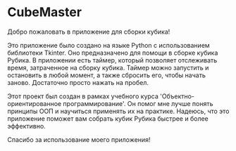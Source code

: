 # CubeMaster

Добро пожаловать в приложение для сборки кубика!

Это приложение было создано на языке Python с использованием библиотеки Tkinter. Оно предназначено для помощи в сборке кубика Рубика. В приложении есть таймер, который позволяет отслеживать время, затраченное на сборку кубика. Таймер можно запустить и остановить в любой момент, а также сбросить его, чтобы начать заново. Достаточно просто нажать на пробел.

Этот проект был создан в рамках учебного курса 'Объектно-ориентированное программирование'. Он помог мне лучше понять принципы ООП и научиться применять их на практике. Надеюсь, что это приложение поможет вам собрать кубик Рубика быстрее и более эффективно.

Спасибо за использование моего приложения!
